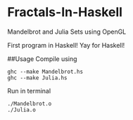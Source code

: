# Fractals-In-Haskell
Mandelbrot and Julia Sets using OpenGL

First program in Haskell! Yay for Haskell!

##Usage
Compile using
    
    ghc --make Mandelbrot.hs
    ghc --make Julia.hs

Run in terminal
    
    ./Mandelbrot.o
    ./Julia.o
    
